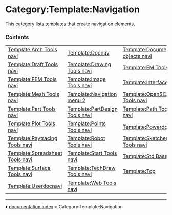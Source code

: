 # Category:Template:Navigation
This category lists templates that create navigation elements.

### Contents

|     |     |     |
| --- | --- | --- |
| [Template:Arch Tools navi](Template_Arch_Tools_navi.md) | [Template:Docnav](Template_Docnav.md) | [Template:Document objects navi](Template_Document_objects_navi.md) |
| [Template:Draft Tools navi](Template_Draft_Tools_navi.md) | [Template:Drawing Tools navi](Template_Drawing_Tools_navi.md) | [Template:EM Tools navi](Template_EM_Tools_navi.md) |
| [Template:FEM Tools navi](Template_FEM_Tools_navi.md) | [Template:Image Tools navi](Template_Image_Tools_navi.md) | [Template:Interface navi](Template_Interface_navi.md) |
| [Template:Mesh Tools navi](Template_Mesh_Tools_navi.md) | [Template:Navigation menu 2](Template_Navigation_menu_2.md) | [Template:OpenSCAD Tools navi](Template_OpenSCAD_Tools_navi.md) |
| [Template:Part Tools navi](Template_Part_Tools_navi.md) | [Template:PartDesign Tools navi](Template_PartDesign_Tools_navi.md) | [Template:Path Tools navi](Template_Path_Tools_navi.md) |
| [Template:Plot Tools navi](Template_Plot_Tools_navi.md) | [Template:Points Tools navi](Template_Points_Tools_navi.md) | [Template:Powerdocnavi](Template_Powerdocnavi.md) |
| [Template:Raytracing Tools navi](Template_Raytracing_Tools_navi.md) | [Template:Robot Tools navi](Template_Robot_Tools_navi.md) | [Template:Sketcher Tools navi](Template_Sketcher_Tools_navi.md) |
| [Template:Spreadsheet Tools navi](Template_Spreadsheet_Tools_navi.md) | [Template:Start Tools navi](Template_Start_Tools_navi.md) | [Template:Std Base navi](Template_Std_Base_navi.md) |
| [Template:Surface Tools navi](Template_Surface_Tools_navi.md) | [Template:TechDraw Tools navi](Template_TechDraw_Tools_navi.md) | [Template:Top](Template_Top.md) |
| [Template:Userdocnavi](Template_Userdocnavi.md) | [Template:Web Tools navi](Template_Web_Tools_navi.md) |



---
⏵ [documentation index](../README.md) > Category:Template:Navigation
